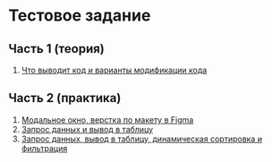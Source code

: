 # Тестовое задание

## Часть 1 (теория)

1. [Что выводит код и варианты модификации кода](https://d-ogarkov.github.io/frontend-theory-and-practice/theory/theory.html)

## Часть 2 (практика)

1. [Модальное окно, верстка по макету в Figma](https://d-ogarkov.github.io/frontend-theory-and-practice/practice-1/index.html)
2. [Запрос данных и вывод в таблицу](https://d-ogarkov.github.io/frontend-theory-and-practice/practice-2/index.html)
3. [Запрос данных, вывод в таблицу, динамическая сортировка и фильтрация](https://d-ogarkov.github.io/frontend-theory-and-practice/practice-3/index.html)
